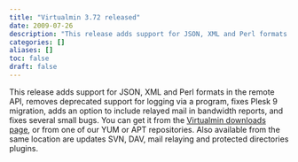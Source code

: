 ```yaml
---
title: "Virtualmin 3.72 released"
date: 2009-07-26
description: "This release adds support for JSON, XML and Perl formats in the remote API, removes deprecated..."
categories: []
aliases: []
toc: false
draft: false
---
```

This release adds support for JSON, XML and Perl formats in the remote API, removes deprecated support for logging via a program, fixes Plesk 9 migration, adds an option to include relayed mail in bandwidth reports, and fixes several small bugs. You can get it from the [Virtualmin downloads page][1], or from one of our YUM or APT repositories. Also available from the same location are updates SVN, DAV, mail relaying and protected directories plugins.

  [1]: vdownload.html
